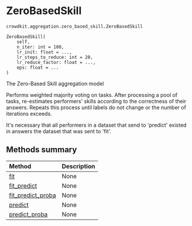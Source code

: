 # ZeroBasedSkill
`crowdkit.aggregation.zero_based_skill.ZeroBasedSkill`

```
ZeroBasedSkill(
    self,
    n_iter: int = 100,
    lr_init: float = ...,
    lr_steps_to_reduce: int = 20,
    lr_reduce_factor: float = ...,
    eps: float = ...
)
```

The Zero-Based Skill aggregation model


Performs weighted majority voting on tasks. After processing a pool of tasks,
re-estimates performers' skills according to the correctness of their answers.
Repeats this process until labels do not change or the number of iterations exceeds.

It's necessary that all performers in a dataset that send to 'predict' existed in answers
the dataset that was sent to 'fit'.

## Methods summary

| Method | Description |
| :------| :-----------|
[fit](crowdkit.aggregation.zero_based_skill.ZeroBasedSkill.fit.md)| None
[fit_predict](crowdkit.aggregation.zero_based_skill.ZeroBasedSkill.fit_predict.md)| None
[fit_predict_proba](crowdkit.aggregation.zero_based_skill.ZeroBasedSkill.fit_predict_proba.md)| None
[predict](crowdkit.aggregation.zero_based_skill.ZeroBasedSkill.predict.md)| None
[predict_proba](crowdkit.aggregation.zero_based_skill.ZeroBasedSkill.predict_proba.md)| None
